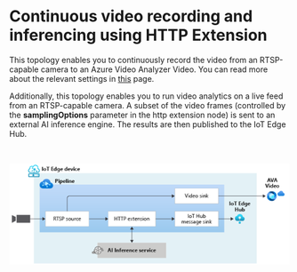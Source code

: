 # Continuous video recording and inferencing using HTTP Extension

This topology enables you to continuously record the video from an RTSP-capable camera to an Azure Video Analyzer Video. You can read more about the relevant settings in [this](https://github.com/Azure/video-analyzer/tree/main/pipelines/live/topologies/cvr-video-sink/readme.md) page.

Additionally, this topology enables you to run video analytics on a live feed from an RTSP-capable camera. A subset of the video frames (controlled by the **samplingOptions** parameter in the http extension node) is sent to an external AI inference engine. The results are then published to the IoT Edge Hub.


<br>
<p align="center">
  <img src="./topology.png" title="Continuous video recording and inferencing using HTTP Extension"/>
</p>
<br>

